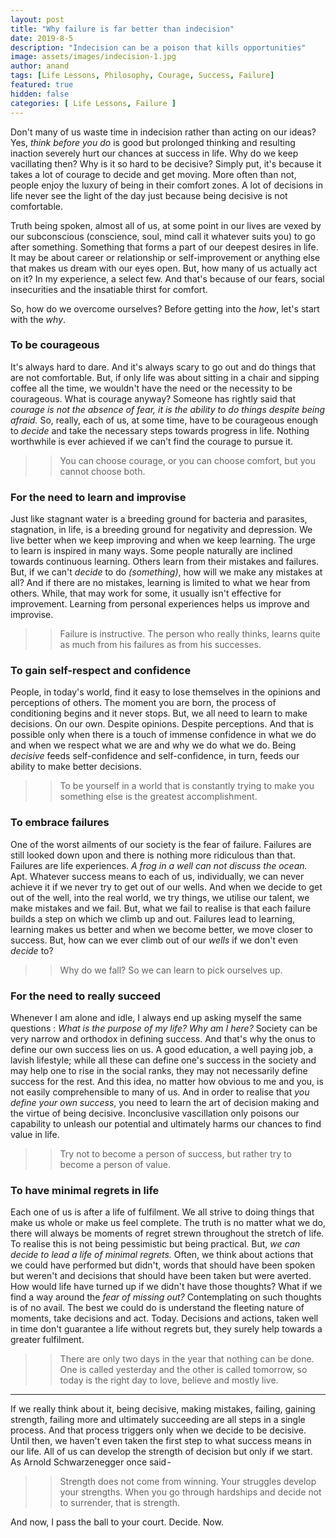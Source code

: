 ```yaml
---
layout: post
title: "Why failure is far better than indecision"
date: 2019-8-5
description: "Indecision can be a poison that kills opportunities"
image: assets/images/indecision-1.jpg
author: anand
tags: [Life Lessons, Philosophy, Courage, Success, Failure]
featured: true
hidden: false
categories: [ Life Lessons, Failure ]
---
```

Don't many of us waste time in indecision rather than acting on our ideas? Yes, *think before you do* is good but prolonged thinking and resulting inaction severely hurt our chances at success in life. Why do we keep vacillating then? Why is it so hard to be decisive? Simply put, it's because it takes a lot of courage to decide and get moving. More often than not, people enjoy the luxury of being in their comfort zones. A lot of decisions in life never see the light of the day just because being decisive is not comfortable.

Truth being spoken, almost all of us, at some point in our lives are vexed by our subconscious (conscience, soul, mind call it whatever suits you) to go after something. Something that forms a part of our deepest desires in life. It may be about career or relationship or self-improvement or anything else that makes us dream with our eyes open. But, how many of us actually act on it? In my experience, a select few. And that's because of our fears, social insecurities and the insatiable thirst for comfort.

So, how do we overcome ourselves? Before getting into the *how*, let's start with the *why*.

### **To be courageous**
It's always hard to dare. And it's always scary to go out and do things that are not comfortable. But, if only life was about sitting in a chair and sipping coffee all the time, we wouldn't have the need or the necessity to be courageous. What is courage anyway? Someone has rightly said that *courage is not the absence of fear, it is the ability to do things despite being afraid.* So, really, each of us, at some time, have to be courageous enough to *decide* and take the necessary steps towards progress in life. Nothing worthwhile is ever achieved if we can't find the courage to pursue it.

>> You can choose courage, or you can choose comfort, but you cannot choose both.

### **For the need to learn and improvise**
Just like stagnant water is a breeding ground for bacteria and parasites, stagnation, in life, is a breeding ground for negativity and depression. We live better when we keep improving and when we keep learning. The urge to learn is inspired in many ways. Some people naturally are inclined towards continuous learning. Others learn from their mistakes and failures. But, if we can't *decide* to do *(something)*, how will we make any mistakes at all? And if there are no mistakes, learning is limited to what we hear from others. While, that may work for some, it usually isn't effective for improvement. Learning from personal experiences helps us improve and improvise.

>> Failure is instructive. The person who really thinks, learns quite as much from his failures as from his successes.

### **To gain self-respect and confidence**
People, in today's world, find it easy to lose themselves in the opinions and perceptions of others. The moment you are born, the process of conditioning begins and it never stops. But, we all need to learn to make decisions. On our own. Despite opinions. Despite perceptions. And that is possible only when there is a touch of immense confidence in what we do and when we respect what we are and why we do what we do. Being *decisive* feeds self-confidence and self-confidence, in turn, feeds our ability to make better decisions.

>> To be yourself in a world that is constantly trying to make you something else is the greatest accomplishment.

### **To embrace failures**
One of the worst ailments of our society is the fear of failure. Failures are still looked down upon and there is nothing more ridiculous than that. Failures are life experiences. *A frog in a well can not discuss the ocean.* Apt. Whatever success means to each of us, individually, we can never achieve it if we never try to get out of our wells. And when we decide to get out of the well, into the real world, we try things, we utilise our talent, we make mistakes and we fail. But, what we fail to realise is that each failure builds a step on which we climb up and out. Failures lead to learning, learning makes us better and when we become better, we move closer to success. But, how can we ever climb out of our *wells* if we don't even *decide* to?

>> Why do we fall? So we can learn to pick ourselves up.

### **For the need to really succeed**
Whenever I am alone and idle, I always end up asking myself the same questions : *What is the purpose of my life? Why am I here?* Society can be very narrow and orthodox in defining success. And that's why the onus to define our own success lies on us. A good education, a well paying job, a lavish lifestyle; while all these can define one's success in the society and may help one to rise in the social ranks, they may not necessarily define success for the rest. And this idea, no matter how obvious to me and you, is not easily comprehensible to many of us. And in order to realise that *you define your own success*, you need to learn the art of decision making and the virtue of being decisive. Inconclusive vascillation only poisons our capability to unleash our potential and ultimately harms our chances to find value in life.

>> Try not to become a person of success, but rather try to become a person of value.

### **To have minimal regrets in life**
Each one of us is after a life of fulfilment. We all strive to doing things that make us whole or make us feel complete. The truth is no matter what we do, there will always be moments of regret strewn throughout the stretch of life. To realise this is not being pessimistic but being practical. But, *we can decide to lead a life of minimal regrets.* Often, we think about actions that we could have performed but didn't, words that should have been spoken but weren't and decisions that should have been taken but were averted. How would life have turned up if we didn't have those thoughts? What if we find a way around the *fear of missing out?* Contemplating on such thoughts is of no avail. The best we could do is understand the fleeting nature of moments, take decisions and act. Today. Decisions and actions, taken well in time don't guarantee a life without regrets but, they surely help towards a greater fulfilment.

>> There are only two days in the year that nothing can be done. One is called yesterday and the other is called tomorrow, so today is the right day to love, believe and mostly live.

----

If we really think about it, being decisive, making mistakes, failing, gaining strength, failing more and ultimately succeeding are all steps in a single process. And that process triggers only when we decide to be decisive. Until then, we haven't even taken the first step to what success means in our life. All of us can develop the strength of decision but only if we start. As Arnold Schwarzenegger once said -

>> Strength does not come from winning. Your struggles develop your strengths. When you go through hardships and decide not to surrender, that is strength.

And now, I pass the ball to your court. Decide. Now.
